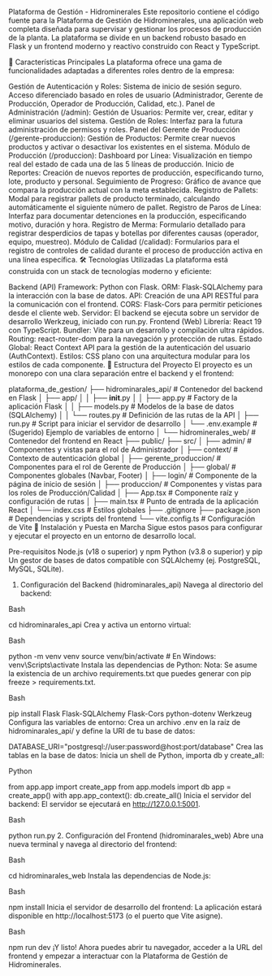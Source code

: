 Plataforma de Gestión - Hidrominerales
Este repositorio contiene el código fuente para la Plataforma de Gestión de Hidrominerales, una aplicación web completa diseñada para supervisar y gestionar los procesos de producción de la planta. La plataforma se divide en un backend robusto basado en Flask y un frontend moderno y reactivo construido con React y TypeScript.

🌟 Características Principales
La plataforma ofrece una gama de funcionalidades adaptadas a diferentes roles dentro de la empresa:

Gestión de Autenticación y Roles:
Sistema de inicio de sesión seguro.
Acceso diferenciado basado en roles de usuario (Administrador, Gerente de Producción, Operador de Producción, Calidad, etc.).
Panel de Administración (/admin):
Gestión de Usuarios: Permite ver, crear, editar y eliminar usuarios del sistema.
Gestión de Roles: Interfaz para la futura administración de permisos y roles.
Panel del Gerente de Producción (/gerente-produccion):
Gestión de Productos: Permite crear nuevos productos y activar o desactivar los existentes en el sistema.
Módulo de Producción (/produccion):
Dashboard por Línea: Visualización en tiempo real del estado de cada una de las 5 líneas de producción.
Inicio de Reportes: Creación de nuevos reportes de producción, especificando turno, lote, producto y personal.
Seguimiento de Progreso: Gráfico de avance que compara la producción actual con la meta establecida.
Registro de Pallets: Modal para registrar pallets de producto terminado, calculando automáticamente el siguiente número de pallet.
Registro de Paros de Línea: Interfaz para documentar detenciones en la producción, especificando motivo, duración y hora.
Registro de Merma: Formulario detallado para registrar desperdicios de tapas y botellas por diferentes causas (operador, equipo, muestreo).
Módulo de Calidad (/calidad):
Formularios para el registro de controles de calidad durante el proceso de producción activa en una línea específica.
🛠️ Tecnologías Utilizadas
La plataforma está construida con un stack de tecnologías moderno y eficiente:

Backend (API)
Framework: Python con Flask.
ORM: Flask-SQLAlchemy para la interacción con la base de datos.
API: Creación de una API RESTful para la comunicación con el frontend.
CORS: Flask-Cors para permitir peticiones desde el cliente web.
Servidor: El backend se ejecuta sobre un servidor de desarrollo Werkzeug, iniciado con run.py.
Frontend (Web)
Librería: React 19 con TypeScript.
Bundler: Vite para un desarrollo y compilación ultra rápidos.
Routing: react-router-dom para la navegación y protección de rutas.
Estado Global: React Context API para la gestión de la autenticación del usuario (AuthContext).
Estilos: CSS plano con una arquitectura modular para los estilos de cada componente.
📂 Estructura del Proyecto
El proyecto es un monorepo con una clara separación entre el backend y el frontend:

plataforma_de_gestion/
├── hidrominarales_api/ # Contenedor del backend en Flask
│ ├── app/
│ │ ├── **init**.py
│ │ ├── app.py # Factory de la aplicación Flask
│ │ ├── models.py # Modelos de la base de datos (SQLAlchemy)
│ │ └── routes.py # Definición de las rutas de la API
│ ├── run.py # Script para iniciar el servidor de desarrollo
│ └── .env.example # (Sugerido) Ejemplo de variables de entorno
│
└── hidrominerales_web/ # Contenedor del frontend en React
├── public/
├── src/
│ ├── admin/ # Componentes y vistas para el rol de Administrador
│ ├── context/ # Contexto de autenticación global
│ ├── gerente_produccion/ # Componentes para el rol de Gerente de Producción
│ ├── global/ # Componentes globales (Navbar, Footer)
│ ├── login/ # Componente de la página de inicio de sesión
│ ├── produccion/ # Componentes y vistas para los roles de Producción/Calidad
│ ├── App.tsx # Componente raíz y configuración de rutas
│ ├── main.tsx # Punto de entrada de la aplicación React
│ └── index.css # Estilos globales
├── .gitignore
├── package.json # Dependencias y scripts del frontend
└── vite.config.ts # Configuración de Vite
🚀 Instalación y Puesta en Marcha
Sigue estos pasos para configurar y ejecutar el proyecto en un entorno de desarrollo local.

Pre-requisitos
Node.js (v18 o superior) y npm
Python (v3.8 o superior) y pip
Un gestor de bases de datos compatible con SQLAlchemy (ej. PostgreSQL, MySQL, SQLite).

1. Configuración del Backend (hidrominarales_api)
   Navega al directorio del backend:

Bash

cd hidrominarales_api
Crea y activa un entorno virtual:

Bash

python -m venv venv
source venv/bin/activate # En Windows: venv\Scripts\activate
Instala las dependencias de Python:
Nota: Se asume la existencia de un archivo requirements.txt que puedes generar con pip freeze > requirements.txt.

Bash

pip install Flask Flask-SQLAlchemy Flask-Cors python-dotenv Werkzeug
Configura las variables de entorno:
Crea un archivo .env en la raíz de hidrominarales_api/ y define la URI de tu base de datos:

DATABASE_URI="postgresql://user:password@host:port/database"
Crea las tablas en la base de datos:
Inicia un shell de Python, importa db y create_all:

Python

from app.app import create_app
from app.models import db
app = create_app()
with app.app_context():
db.create_all()
Inicia el servidor del backend:
El servidor se ejecutará en http://127.0.0.1:5001.

Bash

python run.py 2. Configuración del Frontend (hidrominarales_web)
Abre una nueva terminal y navega al directorio del frontend:

Bash

cd hidrominarales_web
Instala las dependencias de Node.js:

Bash

npm install
Inicia el servidor de desarrollo del frontend:
La aplicación estará disponible en http://localhost:5173 (o el puerto que Vite asigne).

Bash

npm run dev
¡Y listo! Ahora puedes abrir tu navegador, acceder a la URL del frontend y empezar a interactuar con la Plataforma de Gestión de Hidrominerales.
